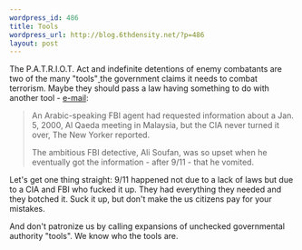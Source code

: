 ```yaml
--- 
wordpress_id: 486
title: Tools
wordpress_url: http://blog.6thdensity.net/?p=486
layout: post
---
```

The P.A.T.R.I.O.T. Act and indefinite detentions of enemy combatants are two of the many "tools"<a href="http://www.911citizenswatch.org/modules.php?op=modload&name=News&file=article&sid=901"> </a>the government claims it needs to combat terrorism.  Maybe they should pass a law having something to do with another tool - <a href="http://www.911citizenswatch.org/modules.php?op=modload&name=News&file=article&sid=901">e-mail</a>:
<blockquote>An Arabic-speaking FBI agent had requested information about a Jan. 5, 2000, Al Qaeda meeting in Malaysia, but the CIA never turned it over, The New Yorker reported.

The ambitious FBI detective, Ali Soufan, was so upset when he eventually got the information - after 9/11 - that he vomited.</blockquote>
Let's get one thing straight: 9/11 happened not due to a lack of laws but due to a CIA and FBI who fucked it up.  They had everything they needed and they botched it.  Suck it up, but don't make the us citizens pay for your mistakes.

And don't patronize us by calling expansions of unchecked governmental authority "tools".  We know who the tools are.
